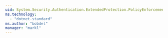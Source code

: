 ```yaml
---
uid: System.Security.Authentication.ExtendedProtection.PolicyEnforcement
ms.technology: 
  - "dotnet-standard"
ms.author: "bobdel"
manager: "markl"
---
```

